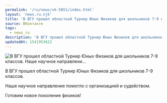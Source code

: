 ```yaml
---
permalink: '/ru/news/vk-5851/index.html'
layout: 'news.ru.njk'
title: 'В ВГУ прошел областной Турнир Юных Физиков для школьников 7-9 классов. Наше научное направлени'
source: ВКонтакте
tags:
  - news_ru
description: 'В ВГУ прошел областной Турнир Юных Физиков для школьников 7-9 классов. Наше научное направлени…'
updatedAt: 1541953622
---
```

![В ВГУ прошел областной Турнир Юных Физиков для школьников 7-9 классов. Наше научное направлени…](https://sun9-68.userapi.com/impf/UKgcFlvFJ-4VeA7rLWRSvqquiVRFyh8OWBY3qA/aImzF1pOaU8.jpg?size=1280x1280&quality=96&sign=38b00bedfa2c5cd83aa3d1b3ed5865b1&c_uniq_tag=02u8u4CxBYGqQjOGTf48iKT3DW9p4HTdUbfPib0TTVc&type=album)

В ВГУ прошел областной Турнир Юных Физиков для школьников 7-9 классов.

Наше научное направление помогло с организацией и судейством.

Готовим новое поколение физиков!
